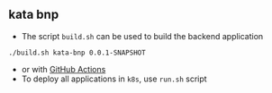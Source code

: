 ## kata bnp

* The script `build.sh` can be used to build the backend application
```shell
./build.sh kata-bnp 0.0.1-SNAPSHOT
```
* or with [GitHub Actions](https://github.com/alayahamza/kata-bnp/actions)
* To deploy all applications in `k8s`, use `run.sh` script 
